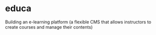 # educa
Building an e-learning platform (a flexible CMS that allows instructors to create courses and manage their contents)
